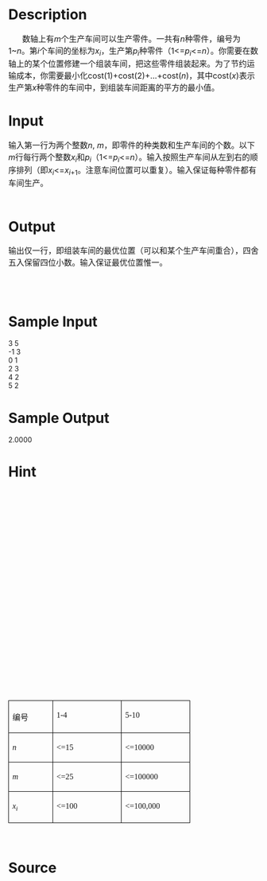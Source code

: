 
# Description

<div class="content"><div style="text-indent: 21pt"><span style="font-size: medium">数轴上有<i>m</i>个生产车间可以生产零件。一共有<i>n</i>种零件，编号为1~<i>n</i>。第<i>i</i>个车间的坐标为<i>x<sub>i</sub></i>，生产第<i>p<sub>i</sub></i>种零件（1&lt;=<i>p<sub>i</sub></i>&lt;=<i>n</i>）。你需要在数轴上的某个位置修建一个组装车间，把这些零件组装起来。为了节约运输成本，你需要最小化cost(1)+cost(2)+…+cost(<i>n</i>)，其中cost(<i>x</i>)表示生产第<i>x</i>种零件的车间中，到组装车间距离的平方的最小值。</span></div></div>

# Input

<div class="content"><div><span style="font-size: medium">输入第一行为两个整数<i>n</i>, <i>m</i>，即零件的种类数和生产车间的个数。以下<i>m</i>行每行两个整数<i>x<sub>i</sub></i>和<i>p<sub>i</sub></i>（1&lt;=<i>p<sub>i</sub></i>&lt;=<i>n</i>）。输入按照生产车间从左到右的顺序排列（即<i>x<sub>i</sub></i>&lt;=<i>x<sub>i</sub></i><sub>+1</sub>。注意车间位置可以重复）。输入保证每种零件都有车间生产。</span></div>
<div><span style="font-size: medium"> </span></div></div>

# Output

<div class="content"><div><span style="font-size: medium">输出仅一行，即组装车间的最优位置（可以和某个生产车间重合），四舍五入保留四位小数。输入保证最优位置惟一。</span></div>
<div><span style="font-size: medium"> </span></div>
<div></div>
<p> </p></div>

# Sample Input

<div class="content"><span class="sampledata">3 5<br/>
-1 3<br/>
0 1<br/>
2 3<br/>
4 2<br/>
5 2<br/>
</span></div>

# Sample Output

<div class="content"><span class="sampledata">2.0000</span></div>

# Hint

<div class="content"><p></p><p><br/>
<br/><br/><br/><br/><br/><br/><br/><br/><br/><br/><br/><br/><br/><br/><br/><br/><br/><br/><br/><br/><br/><br/><br/><table class="MsoNormalTable" cellspacing="0" cellpadding="0" border="1" style="border-right: medium none; border-top: medium none; border-left: medium none; border-bottom: medium none; border-collapse: collapse; mso-border-alt: solid windowtext .5pt; mso-yfti-tbllook: 480; mso-padding-alt: 0cm 5.4pt 0cm 5.4pt; mso-border-insideh: .5pt solid windowtext; mso-border-insidev: .5pt solid windowtext">
    <tbody>
        <tr style="mso-yfti-irow: 0; mso-yfti-firstrow: yes">
            <td valign="top" width="73" style="border-right: windowtext 1pt solid; padding-right: 5.4pt; border-top: windowtext 1pt solid; padding-left: 5.4pt; padding-bottom: 0cm; border-left: windowtext 1pt solid; width: 55.05pt; padding-top: 0cm; border-bottom: windowtext 1pt solid; background-color: transparent; mso-border-alt: solid windowtext .5pt"><br/>
            <p class="MsoNormal" style="margin: 0cm 0cm 0pt"><span style="font-family: 黑体"><font size="3">编号<span lang="EN-US"><o:p></o:p></span></font></span></p><br/>
            </td>
            <td valign="top" width="123" style="border-right: windowtext 1pt solid; padding-right: 5.4pt; border-top: windowtext 1pt solid; padding-left: 5.4pt; padding-bottom: 0cm; border-left: #ece9d8; width: 92.1pt; padding-top: 0cm; border-bottom: windowtext 1pt solid; background-color: transparent; mso-border-alt: solid windowtext .5pt; mso-border-left-alt: solid windowtext .5pt"><br/>
            <p class="MsoNormal" style="margin: 0cm 0cm 0pt"><span lang="EN-US" style="font-family: 黑体"><font size="3">1-4<o:p></o:p></font></span></p><br/>
            </td>
            <td valign="top" width="123" style="border-right: windowtext 1pt solid; padding-right: 5.4pt; border-top: windowtext 1pt solid; padding-left: 5.4pt; padding-bottom: 0cm; border-left: #ece9d8; width: 92.15pt; padding-top: 0cm; border-bottom: windowtext 1pt solid; background-color: transparent; mso-border-alt: solid windowtext .5pt; mso-border-left-alt: solid windowtext .5pt"><br/>
            <p class="MsoNormal" style="margin: 0cm 0cm 0pt"><span lang="EN-US" style="font-family: 黑体"><font size="3">5-10<o:p></o:p></font></span></p><br/>
            </td>
        </tr>
        <tr style="mso-yfti-irow: 1">
            <td valign="top" width="73" style="border-right: windowtext 1pt solid; padding-right: 5.4pt; border-top: #ece9d8; padding-left: 5.4pt; padding-bottom: 0cm; border-left: windowtext 1pt solid; width: 55.05pt; padding-top: 0cm; border-bottom: windowtext 1pt solid; background-color: transparent; mso-border-alt: solid windowtext .5pt; mso-border-top-alt: solid windowtext .5pt"><br/>
            <p class="MsoNormal" style="margin: 0cm 0cm 0pt"><i style="mso-bidi-font-style: normal"><span lang="EN-US"><font size="3"><font face="Times New Roman">n<o:p></o:p></font></font></span></i></p><br/>
            </td>
            <td valign="top" width="123" style="border-right: windowtext 1pt solid; padding-right: 5.4pt; border-top: #ece9d8; padding-left: 5.4pt; padding-bottom: 0cm; border-left: #ece9d8; width: 92.1pt; padding-top: 0cm; border-bottom: windowtext 1pt solid; background-color: transparent; mso-border-alt: solid windowtext .5pt; mso-border-left-alt: solid windowtext .5pt; mso-border-top-alt: solid windowtext .5pt"><br/>
            <p class="MsoNormal" style="margin: 0cm 0cm 0pt"><span lang="EN-US"><font size="3"><font face="Times New Roman">&lt;=15<o:p></o:p></font></font></span></p><br/>
            </td>
            <td valign="top" width="123" style="border-right: windowtext 1pt solid; padding-right: 5.4pt; border-top: #ece9d8; padding-left: 5.4pt; padding-bottom: 0cm; border-left: #ece9d8; width: 92.15pt; padding-top: 0cm; border-bottom: windowtext 1pt solid; background-color: transparent; mso-border-alt: solid windowtext .5pt; mso-border-left-alt: solid windowtext .5pt; mso-border-top-alt: solid windowtext .5pt"><br/>
            <p class="MsoNormal" style="margin: 0cm 0cm 0pt"><span lang="EN-US"><font size="3"><font face="Times New Roman">&lt;=10000<o:p></o:p></font></font></span></p><br/>
            </td>
        </tr>
        <tr style="mso-yfti-irow: 2">
            <td valign="top" width="73" style="border-right: windowtext 1pt solid; padding-right: 5.4pt; border-top: #ece9d8; padding-left: 5.4pt; padding-bottom: 0cm; border-left: windowtext 1pt solid; width: 55.05pt; padding-top: 0cm; border-bottom: windowtext 1pt solid; background-color: transparent; mso-border-alt: solid windowtext .5pt; mso-border-top-alt: solid windowtext .5pt"><br/>
            <p class="MsoNormal" style="margin: 0cm 0cm 0pt"><i style="mso-bidi-font-style: normal"><span lang="EN-US"><font size="3"><font face="Times New Roman">m<o:p></o:p></font></font></span></i></p><br/>
            </td>
            <td valign="top" width="123" style="border-right: windowtext 1pt solid; padding-right: 5.4pt; border-top: #ece9d8; padding-left: 5.4pt; padding-bottom: 0cm; border-left: #ece9d8; width: 92.1pt; padding-top: 0cm; border-bottom: windowtext 1pt solid; background-color: transparent; mso-border-alt: solid windowtext .5pt; mso-border-left-alt: solid windowtext .5pt; mso-border-top-alt: solid windowtext .5pt"><br/>
            <p class="MsoNormal" style="margin: 0cm 0cm 0pt"><span lang="EN-US"><font size="3"><font face="Times New Roman">&lt;=25<o:p></o:p></font></font></span></p><br/>
            </td>
            <td valign="top" width="123" style="border-right: windowtext 1pt solid; padding-right: 5.4pt; border-top: #ece9d8; padding-left: 5.4pt; padding-bottom: 0cm; border-left: #ece9d8; width: 92.15pt; padding-top: 0cm; border-bottom: windowtext 1pt solid; background-color: transparent; mso-border-alt: solid windowtext .5pt; mso-border-left-alt: solid windowtext .5pt; mso-border-top-alt: solid windowtext .5pt"><br/>
            <p class="MsoNormal" style="margin: 0cm 0cm 0pt"><span lang="EN-US"><font size="3"><font face="Times New Roman">&lt;=100000<o:p></o:p></font></font></span></p><br/>
            </td>
        </tr>
        <tr style="mso-yfti-irow: 3; mso-yfti-lastrow: yes">
            <td valign="top" width="73" style="border-right: windowtext 1pt solid; padding-right: 5.4pt; border-top: #ece9d8; padding-left: 5.4pt; padding-bottom: 0cm; border-left: windowtext 1pt solid; width: 55.05pt; padding-top: 0cm; border-bottom: windowtext 1pt solid; background-color: transparent; mso-border-alt: solid windowtext .5pt; mso-border-top-alt: solid windowtext .5pt"><br/>
            <p class="MsoNormal" style="margin: 0cm 0cm 0pt"><i style="mso-bidi-font-style: normal"><span lang="EN-US"><font size="3"><font face="Times New Roman">x<sub>i</sub><o:p></o:p></font></font></span></i></p><br/>
            </td>
            <td valign="top" width="123" style="border-right: windowtext 1pt solid; padding-right: 5.4pt; border-top: #ece9d8; padding-left: 5.4pt; padding-bottom: 0cm; border-left: #ece9d8; width: 92.1pt; padding-top: 0cm; border-bottom: windowtext 1pt solid; background-color: transparent; mso-border-alt: solid windowtext .5pt; mso-border-left-alt: solid windowtext .5pt; mso-border-top-alt: solid windowtext .5pt"><br/>
            <p class="MsoNormal" style="margin: 0cm 0cm 0pt"><span lang="EN-US"><font size="3"><font face="Times New Roman">&lt;=100<o:p></o:p></font></font></span></p><br/>
            </td>
            <td valign="top" width="123" style="border-right: windowtext 1pt solid; padding-right: 5.4pt; border-top: #ece9d8; padding-left: 5.4pt; padding-bottom: 0cm; border-left: #ece9d8; width: 92.15pt; padding-top: 0cm; border-bottom: windowtext 1pt solid; background-color: transparent; mso-border-alt: solid windowtext .5pt; mso-border-left-alt: solid windowtext .5pt; mso-border-top-alt: solid windowtext .5pt"><br/>
            <p class="MsoNormal" style="margin: 0cm 0cm 0pt"><span lang="EN-US"><font size="3"><font face="Times New Roman">&lt;=100,000<o:p></o:p></font></font></span></p><br/>
            </td>
        </tr>
    </tbody>
</table><br/>
</p><p></p></div>

# Source

<div class="content"><p><a href="problemset.php?search="></a></p></div>

